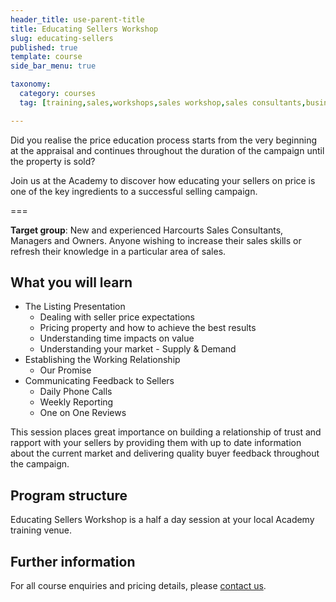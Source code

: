 ```yaml
---
header_title: use-parent-title
title: Educating Sellers Workshop
slug: educating-sellers
published: true
template: course
side_bar_menu: true

taxonomy:
  category: courses
  tag: [training,sales,workshops,sales workshop,sales consultants,business owners,managers]

---
```


Did you realise the price education process starts from the very beginning at the appraisal and continues throughout the duration of the campaign until the property is sold?

Join us at the Academy to discover how educating your sellers on price is one of the key ingredients to a successful selling campaign.

===

**Target group**: New and experienced Harcourts Sales Consultants, Managers and Owners. Anyone wishing to increase their sales skills or refresh their knowledge in a particular area of sales.

## What you will learn
- The Listing Presentation
  - Dealing with seller price expectations
  - Pricing property and how to achieve the best results
  - Understanding time impacts on value
  - Understanding your market - Supply & Demand
- Establishing the Working Relationship
  - Our Promise
- Communicating Feedback to Sellers
  - Daily Phone Calls
  - Weekly Reporting
  - One on One Reviews

This session places great importance on building a relationship of trust and rapport with your sellers by providing them with up to date information about the current market and delivering quality buyer feedback throughout the campaign.


## Program structure
Educating Sellers Workshop is a half a day session at your local Academy training venue.

## Further information
For all course enquiries and pricing details, please [contact us](/about-us/contact-us).
